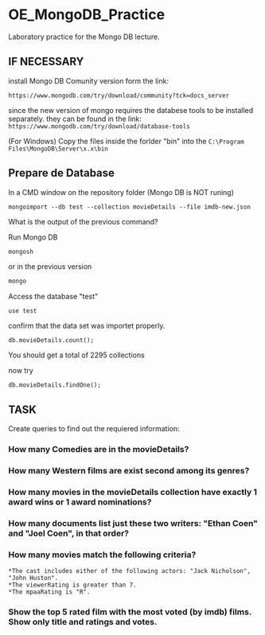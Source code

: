 # OE_MongoDB_Practice
Laboratory practice for the Mongo DB lecture.

## IF NECESSARY 

install Mongo DB Comunity version form the link:

 ```https://www.mongodb.com/try/download/community?tck=docs_server```

since the new version of mongo requires the databese tools to be installed separately.
they can be found in the link:
```https://www.mongodb.com/try/download/database-tools```

(For Windows) Copy the files inside the forlder "bin" into the 
```C:\Program Files\MongoDB\Server\x.x\bin```

## Prepare de Database

In a CMD window on the repository folder (Mongo DB is NOT runing)

```
mongoimport --db test --collection movieDetails --file imdb-new.json

```

What is the output of the previous command? 

Run Mongo DB

``` bash
mongosh
```
or in the previous version 

``` bash
mongo
```

Access the database "test"

```
use test
```

confirm that the data set was importet properly.

```
db.movieDetails.count();
```

You should get a total of 2295 collections

now try

```
db.movieDetails.findOne();
```

## TASK
Create queries to find out the requiered information:

### How many Comedies are in the movieDetails?

### How many Western films are exist second among its genres?

### How many movies in the movieDetails collection have exactly 1 award wins or 1 award nominations?

### How many documents list just these two writers: "Ethan Coen" and "Joel Coen", in that order?

### How many movies match the following criteria?
	*The cast includes either of the following actors: "Jack Nicholson", "John Huston".
	*The viewerRating is greater than 7.
	*The mpaaRating is "R".

### Show the top 5 rated film with the most voted (by imdb) films. Show only title and ratings and votes.






